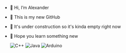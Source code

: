 - 🦖 Hi, I’m Alexander
- 🦕 This is my new GitHub
- 🦖 It's under construction so it's kinda empty right now
- 🦕 Hope you learn something new

   ![C++](https://img.shields.io/badge/c++-%2300599C.svg?style=for-the-badge&logo=c%2B%2B&logoColor=white)
![Java](https://img.shields.io/badge/java-%23ED8B00.svg?style=for-the-badge&logo=openjdk&logoColor=white)
![Arduino](https://img.shields.io/badge/-Arduino-00979D?style=for-the-badge&logo=Arduino&logoColor=white) 


<!--
[![Top Langs](https://github-readme-stats.vercel.app/api/top-langs/?username=ahtartari&layout=compact)](https://github.com/anuraghazra/github-readme-stats)


https://github.com/anuraghazra/github-readme-stats#top-languages-card
https://github.com/Ileriayo/markdown-badges
-->

<!---
ahtartari/ahtartari is a ✨ special ✨ repository because its `README.md` (this file) appears on your GitHub profile.
You can click the Preview link to take a look at your changes.
--->

